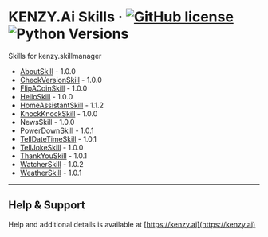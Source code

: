# KENZY.Ai Skills &middot; [![GitHub license](https://img.shields.io/github/license/lnxusr1/kenzy-skills)](https://github.com/lnxusr1/kenzy-skills/blob/master/LICENSE) ![Python Versions](https://img.shields.io/pypi/pyversions/yt2mp3.svg)

Skills for kenzy.skillmanager

* [AboutSkill](https://docs.kenzy.ai/en/latest/kenzy.skills.AboutSkill/) - 1.0.0
* [CheckVersionSkill](https://docs.kenzy.ai/en/latest/kenzy.skills.CheckVersionSkill/) - 1.0.0
* [FlipACoinSkill](https://docs.kenzy.ai/en/latest/kenzy.skills.FlipACoinSkill/) - 1.0.0
* [HelloSkill](https://docs.kenzy.ai/en/latest/kenzy.skills.HelloSkill/) - 1.0.0
* [HomeAssistantSkill](https://docs.kenzy.ai/en/latest/kenzy.skills.HomeAssistantSkill/) - 1.1.2
* [KnockKnockSkill](https://docs.kenzy.ai/en/latest/kenzy.skills.KnockKnockSkill/) - 1.0.0
* NewsSkill - 1.0.0
* [PowerDownSkill](https://docs.kenzy.ai/en/latest/kenzy.skills.PowerDownSkill/) - 1.0.1
* [TellDateTimeSkill](https://docs.kenzy.ai/en/latest/kenzy.skills.TellDateTimeSkill/) - 1.0.1
* [TellJokeSkill](https://docs.kenzy.ai/en/latest/kenzy.skills.TellJokeSkill/) - 1.0.0
* [ThankYouSkill](https://docs.kenzy.ai/en/latest/kenzy.skills.ThankYouSkill/) - 1.0.1
* [WatcherSkill](https://docs.kenzy.ai/en/latest/kenzy.skills.WatcherSkill/) - 1.0.2
* [WeatherSkill](https://docs.kenzy.ai/en/latest/kenzy.skills.WeatherSkill/) - 1.0.1

-----

## Help & Support

Help and additional details is available at [https://kenzy.ai](https://kenzy.ai)